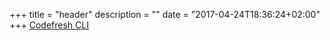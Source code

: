 +++
title = "header"
description = ""
date = "2017-04-24T18:36:24+02:00"
+++
[Codefresh CLI](/cli/)
